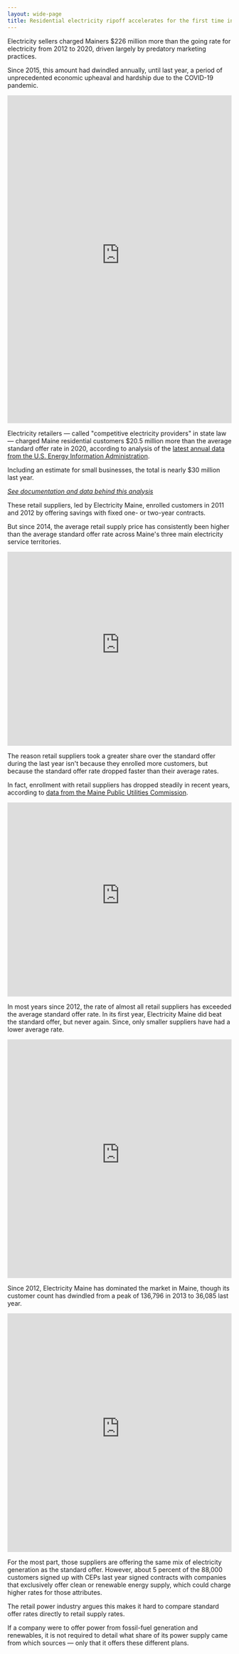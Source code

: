 ```yaml
---
layout: wide-page
title: Residential electricity ripoff accelerates for the first time in five years
---
```


Electricity sellers charged Mainers $226 million more than the going rate for electricity from 2012 to 2020, driven largely by predatory marketing practices.

Since 2015, this amount had dwindled annually, until last year, a period of unprecedented economic upheaval and hardship due to the COVID-19 pandemic.

<div><iframe style="border: none;" src="https://public.tableausoftware.com/views/retail-power-premium-2021/Thecostofretailpowersupply?:showVizHome=no&amp;:embed=true" width="100%" height="735px"></iframe></div>

Electricity retailers — called "competitive electricity providers" in state law — charged Maine residential customers $20.5 million more than the average standard offer rate in 2020, according to analysis of the [latest annual data from the U.S. Energy Information Administration](https://www.eia.gov/electricity/data/eia861/).

Including an estimate for small businesses, the total is nearly $30 million last year.

[_See documentation and data behind this analysis_](https://github.com/darrenfishell/data-projects/tree/master/retail-power-compare)

These retail suppliers, led by Electricity Maine, enrolled customers in 2011 and 2012 by offering savings with fixed one- or two-year contracts.

But since 2014, the average retail supply price has consistently been higher than the average standard offer rate across Maine's three main electricity service territories.

<div><iframe style="border: none;" src="https://public.tableausoftware.com/views/retail-power-premium-2021/Averageannualprice?:showVizHome=no&amp;:embed=true" width="100%" height="435px"></iframe></div>

The reason retail suppliers took a greater share over the standard offer during the last year isn't because they enrolled more customers, but because the standard offer rate dropped faster than their average rates.

In fact, enrollment with retail suppliers has dropped steadily in recent years, according to [data from the Maine Public Utilities Commission](https://www1.maine.gov/mpuc/electricity/choosing_supplier/migration_statistics.shtml).

<div><iframe style="border: none;" src="https://public.tableausoftware.com/views/retail-power-premium-2021/CEPenrollmenttrend?:showVizHome=no&amp;:embed=true" width="100%" height="435px"></iframe></div>

In most years since 2012, the rate of almost all retail suppliers has exceeded the average standard offer rate. In its first year, Electricity Maine did beat the standard offer, but never again. Since, only smaller suppliers have had a lower average rate.

<div><iframe style="border: none;" src="https://public.tableausoftware.com/views/retail-power-premium-2021/Ranking?:showVizHome=no&amp;:embed=true" width="100%" height="535px"></iframe></div>

Since 2012, Electricity Maine has dominated the market in Maine, though its customer count has dwindled from a peak of 136,796 in 2013 to 36,085 last year.

<div><iframe style="border: none;" src="https://public.tableausoftware.com/views/retail-power-premium-2021/Providersbyenrollmentdash?:showVizHome=no&amp;:embed=true" width="100%" height="535px"></iframe></div>

For the most part, those suppliers are offering the same mix of electricity generation as the standard offer. However, about 5 percent of the 88,000 customers signed up with CEPs last year signed contracts with companies that exclusively offer clean or renewable energy supply, which could charge higher rates for those attributes.

The retail power industry argues this makes it hard to compare standard offer rates directly to retail supply rates.

If a company were to offer power from fossil-fuel generation and renewables, it is not required to detail what share of its power supply came from which sources — only that it offers these different plans.
